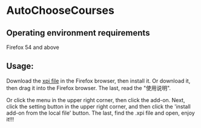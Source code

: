 # AutoChooseCourses

## Operating environment requirements

Firefox 54 and above

## Usage:

Download the [xpi file](https://github.com/MrTheWhiteHat/AutoChooseCourses/releases/download/2.3/autochoosecourses-2.3-fx.xpi) in the Firefox browser, then install it. Or download it, then drag it into the Firefox browser. The last, read the "使用说明". 

Or click the menu in the upper right corner, then click the add-on. Next, click the setting button in the upper right corner, and then click the 'install add-on from the local file' button. The last, find the .xpi file and open, enjoy it!!!

